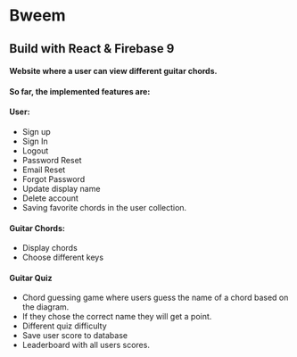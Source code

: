 # Bweem

## Build with React & Firebase 9

#### Website where a user can view different guitar chords. 

#### 

#### So far, the implemented features are: 
#### User:
- Sign up
- Sign In
- Logout
- Password Reset
- Email Reset
- Forgot Password
- Update display name
- Delete account
- Saving favorite chords in the user collection.

#### Guitar Chords:
- Display chords
- Choose different keys

#### Guitar Quiz
- Chord guessing game where users guess the name of a chord based on the diagram.
- If they chose the correct name they will get a point.
- Different quiz difficulty
- Save user score to database
- Leaderboard with all users scores.



